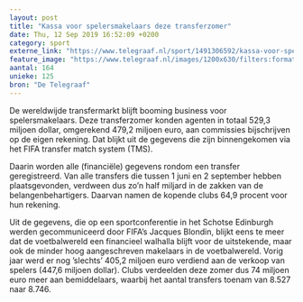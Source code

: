 ```yaml
---
layout: post
title: "Kassa voor spelersmakelaars deze transferzomer"
date: Thu, 12 Sep 2019 16:52:09 +0200
category: sport
externe_link: "https://www.telegraaf.nl/sport/1491306592/kassa-voor-spelersmakelaars-deze-transferzomer"
feature_image: "https://www.telegraaf.nl/images/1200x630/filters:format(jpeg):quality(80)/cdn-kiosk-api.telegraaf.nl/bb871290-d56d-11e9-a59e-0218eaf05005.jpg"
aantal: 164
unieke: 125
bron: "De Telegraaf"
---
```


<p class="intro">De wereldwijde transfermarkt blijft booming business voor spelersmakelaars. Deze transferzomer konden agenten in totaal 529,3 miljoen dollar, omgerekend 479,2 miljoen euro, aan commissies bijschrijven op de eigen rekening. Dat blijkt uit de gegevens die zijn binnengekomen via het FIFA transfer match system (TMS).</p> <p>Daarin worden alle (financiële) gegevens rondom een transfer geregistreerd. Van alle transfers die tussen 1 juni en 2 september hebben plaatsgevonden, verdween dus zo’n half miljard in de zakken van de belangenbehartigers. Daarvan namen de kopende clubs 64,9 procent voor hun rekening.</p><p>Uit de gegevens, die op een sportconferentie in het Schotse Edinburgh werden gecommuniceerd door FIFA’s Jacques Blondin, blijkt eens te meer dat de voetbalwereld een financieel walhalla blijft voor de uitstekende, maar ook de minder hoog aangeschreven makelaars in de voetbalwereld. Vorig jaar werd er nog ’slechts’ 405,2 miljoen euro verdiend aan de verkoop van spelers (447,6 miljoen dollar). Clubs verdeelden deze zomer dus 74 miljoen euro meer aan bemiddelaars, waarbij het aantal transfers toenam van 8.527 naar 8.746.</p>
